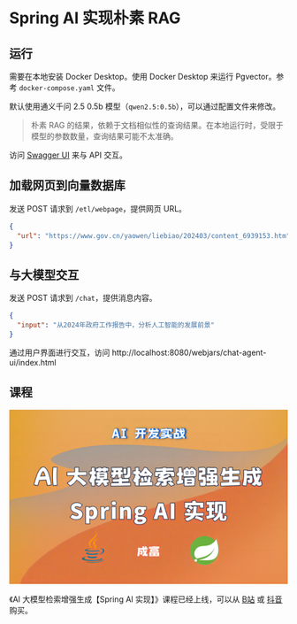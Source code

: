 # Spring AI 实现朴素 RAG

## 运行

需要在本地安装 Docker Desktop。使用 Docker Desktop 来运行
Pgvector。参考 `docker-compose.yaml` 文件。

默认使用通义千问 2.5 0.5b 模型（`qwen2.5:0.5b`），可以通过配置文件来修改。

> 朴素 RAG 的结果，依赖于文档相似性的查询结果。在本地运行时，受限于模型的参数数量，查询结果可能不太准确。

访问 [Swagger UI](http://localhost:8080/swagger-ui/index.html) 来与 API 交互。

## 加载网页到向量数据库

发送 POST 请求到 `/etl/webpage`，提供网页 URL。

```json
{
  "url": "https://www.gov.cn/yaowen/liebiao/202403/content_6939153.htm"
}
```

## 与大模型交互

发送 POST 请求到 `/chat`，提供消息内容。

```json
{
  "input": "从2024年政府工作报告中，分析人工智能的发展前景"
}
```

通过用户界面进行交互，访问 http://localhost:8080/webjars/chat-agent-ui/index.html

## 课程

[![课程](./course.png)](https://www.bilibili.com/cheese/play/ss15645)

《AI 大模型检索增强生成【Spring AI
实现】》课程已经上线，可以从 [B站](https://www.bilibili.com/cheese/play/ss15645)
或 [抖音](https://v.douyin.com/iF7jm8Nu/) 购买。